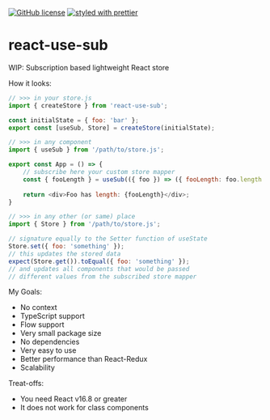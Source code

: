 [![GitHub license][license-image]][license-url]
[![styled with prettier][prettier-image]][prettier-url]

# react-use-sub

WIP: Subscription based lightweight React store

How it looks:
```js
// >>> in your store.js
import { createStore } from 'react-use-sub';

const initialState = { foo: 'bar' };
export const [useSub, Store] = createStore(initialState);

// >>> in any component
import { useSub } from '/path/to/store.js';

export const App = () => {
    // subscribe here your custom store mapper
    const { fooLength } = useSub(({ foo }) => ({ fooLength: foo.length }));
    
    return <div>Foo has length: {fooLength}</div>;
}

// >>> in any other (or same) place
import { Store } from '/path/to/store.js';

// signature equally to the Setter function of useState
Store.set({ foo: 'something' });
// this updates the stored data
expect(Store.get()).toEqual({ foo: 'something' });
// and updates all components that would be passed
// different values from the subscribed store mapper
```

My Goals:
- No context
- TypeScript support
- Flow support
- Very small package size
- No dependencies
- Very easy to use
- Better performance than React-Redux
- Scalability

Treat-offs:
- You need React v16.8 or greater
- It does not work for class components

[license-image]: https://img.shields.io/badge/license-MIT-blue.svg
[license-url]: https://github.com/fdc-viktor-luft/form4react/blob/master/LICENSE
[prettier-image]: https://img.shields.io/badge/styled_with-prettier-ff69b4.svg
[prettier-url]: https://github.com/prettier/prettier
